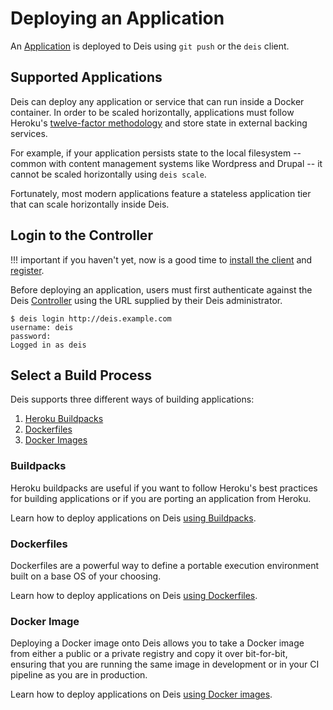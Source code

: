 # Deploying an Application

An [Application][] is deployed to Deis using `git push` or the `deis` client.


## Supported Applications

Deis can deploy any application or service that can run inside a Docker container.  In order to be scaled horizontally, applications must follow Heroku's [twelve-factor methodology][] and store state in external backing services.

For example, if your application persists state to the local filesystem -- common with content management systems like Wordpress and Drupal -- it cannot be scaled horizontally using `deis scale`.

Fortunately, most modern applications feature a stateless application tier that can scale horizontally inside Deis.


## Login to the Controller

!!! important
	if you haven't yet, now is a good time to [install the client](installing-the-client.md) and [register](registering-a-user.md).

Before deploying an application, users must first authenticate against the Deis [Controller][]
using the URL supplied by their Deis administrator.

    $ deis login http://deis.example.com
    username: deis
    password:
    Logged in as deis


## Select a Build Process

Deis supports three different ways of building applications:

 1. [Heroku Buildpacks][]
 2. [Dockerfiles][]
 3. [Docker Images][]


### Buildpacks

Heroku buildpacks are useful if you want to follow Heroku's best practices for building applications or if you are porting an application from Heroku.

Learn how to deploy applications on Deis [using Buildpacks](using-buildpacks.md).


### Dockerfiles

Dockerfiles are a powerful way to define a portable execution environment built on a base OS of your choosing.

Learn how to deploy applications on Deis [using Dockerfiles](using-dockerfiles.md).


### Docker Image

Deploying a Docker image onto Deis allows you to take a Docker image from either a public
or a private registry and copy it over bit-for-bit, ensuring that you are running the same
image in development or in your CI pipeline as you are in production.

Learn how to deploy applications on Deis [using Docker images](using-docker-images.md).

[application]: ../reference-guide/terms.md#application
[controller]: ../understanding-deis/components.md#controller
[twelve-factor methodology]: http://12factor.net/
[Heroku Buildpacks]: https://devcenter.heroku.com/articles/buildpacks
[Dockerfiles]: https://docs.docker.com/reference/builder/
[Docker Images]: https://docs.docker.com/engine/userguide/containers/dockerimages/
